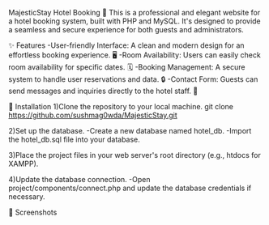 MajesticStay Hotel Booking 🏨
This is a professional and elegant website for a hotel booking system, built with PHP and MySQL. It's designed to provide a seamless and secure experience for both guests and administrators.

✨ Features
-User-friendly Interface: A clean and modern design for an effortless booking experience. 🖥️
-Room Availability: Users can easily check room availability for specific dates. 🗓️
-Booking Management: A secure system to handle user reservations and data. 🔒
-Contact Form: Guests can send messages and inquiries directly to the hotel staff. 📧

🚀 Installation
1)Clone the repository to your local machine.
  git clone https://github.com/sushmag0wda/MajesticStay.git

2)Set up the database.
  -Create a new database named hotel_db.
  -Import the hotel_db.sql file into your database.

3)Place the project files in your web server's root directory (e.g., htdocs for XAMPP).

4)Update the database connection.
-Open project/components/connect.php and update the database credentials if necessary.

📸 Screenshots
